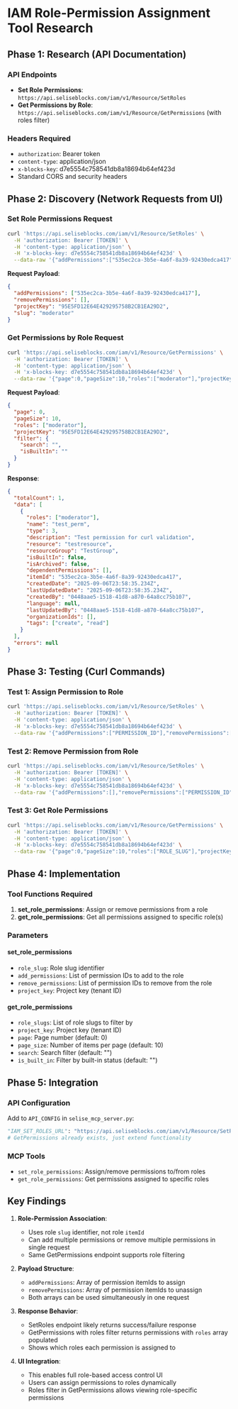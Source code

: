 # IAM Role-Permission Assignment Tool Research

## Phase 1: Research (API Documentation)

### API Endpoints
- **Set Role Permissions**: `https://api.seliseblocks.com/iam/v1/Resource/SetRoles`
- **Get Permissions by Role**: `https://api.seliseblocks.com/iam/v1/Resource/GetPermissions` (with roles filter)

### Headers Required
- `authorization`: Bearer token
- `content-type`: application/json
- `x-blocks-key`: d7e5554c758541db8a18694b64ef423d
- Standard CORS and security headers

## Phase 2: Discovery (Network Requests from UI)

### Set Role Permissions Request
```bash
curl 'https://api.seliseblocks.com/iam/v1/Resource/SetRoles' \
  -H 'authorization: Bearer [TOKEN]' \
  -H 'content-type: application/json' \
  -H 'x-blocks-key: d7e5554c758541db8a18694b64ef423d' \
  --data-raw '{"addPermissions":["535ec2ca-3b5e-4a6f-8a39-92430edca417"],"removePermissions":[],"projectKey":"95E5FD12E64E429295758B2CB1EA29D2","slug":"moderator"}'
```

**Request Payload**:
```json
{
  "addPermissions": ["535ec2ca-3b5e-4a6f-8a39-92430edca417"],
  "removePermissions": [],
  "projectKey": "95E5FD12E64E429295758B2CB1EA29D2",
  "slug": "moderator"
}
```

### Get Permissions by Role Request  
```bash
curl 'https://api.seliseblocks.com/iam/v1/Resource/GetPermissions' \
  -H 'authorization: Bearer [TOKEN]' \
  -H 'content-type: application/json' \
  -H 'x-blocks-key: d7e5554c758541db8a18694b64ef423d' \
  --data-raw '{"page":0,"pageSize":10,"roles":["moderator"],"projectKey":"95E5FD12E64E429295758B2CB1EA29D2","filter":{"search":"","isBuiltIn":""}}'
```

**Request Payload**:
```json
{
  "page": 0,
  "pageSize": 10,
  "roles": ["moderator"],
  "projectKey": "95E5FD12E64E429295758B2CB1EA29D2",
  "filter": {
    "search": "",
    "isBuiltIn": ""
  }
}
```

**Response**:
```json
{
  "totalCount": 1,
  "data": [
    {
      "roles": ["moderator"],
      "name": "test_perm",
      "type": 3,
      "description": "Test permission for curl validation",
      "resource": "testresource",
      "resourceGroup": "TestGroup",
      "isBuiltIn": false,
      "isArchived": false,
      "dependentPermissions": [],
      "itemId": "535ec2ca-3b5e-4a6f-8a39-92430edca417",
      "createdDate": "2025-09-06T23:58:35.234Z",
      "lastUpdatedDate": "2025-09-06T23:58:35.234Z",
      "createdBy": "0448aae5-1518-41d8-a870-64a8cc75b107",
      "language": null,
      "lastUpdatedBy": "0448aae5-1518-41d8-a870-64a8cc75b107",
      "organizationIds": [],
      "tags": ["create", "read"]
    }
  ],
  "errors": null
}
```

## Phase 3: Testing (Curl Commands)

### Test 1: Assign Permission to Role
```bash
curl 'https://api.seliseblocks.com/iam/v1/Resource/SetRoles' \
  -H 'authorization: Bearer [TOKEN]' \
  -H 'content-type: application/json' \
  -H 'x-blocks-key: d7e5554c758541db8a18694b64ef423d' \
  --data-raw '{"addPermissions":["PERMISSION_ID"],"removePermissions":[],"projectKey":"PROJECT_KEY","slug":"ROLE_SLUG"}'
```

### Test 2: Remove Permission from Role
```bash
curl 'https://api.seliseblocks.com/iam/v1/Resource/SetRoles' \
  -H 'authorization: Bearer [TOKEN]' \
  -H 'content-type: application/json' \
  -H 'x-blocks-key: d7e5554c758541db8a18694b64ef423d' \
  --data-raw '{"addPermissions":[],"removePermissions":["PERMISSION_ID"],"projectKey":"PROJECT_KEY","slug":"ROLE_SLUG"}'
```

### Test 3: Get Role Permissions
```bash
curl 'https://api.seliseblocks.com/iam/v1/Resource/GetPermissions' \
  -H 'authorization: Bearer [TOKEN]' \
  -H 'content-type: application/json' \
  -H 'x-blocks-key: d7e5554c758541db8a18694b64ef423d' \
  --data-raw '{"page":0,"pageSize":10,"roles":["ROLE_SLUG"],"projectKey":"PROJECT_KEY","filter":{"search":"","isBuiltIn":""}}'
```

## Phase 4: Implementation

### Tool Functions Required
1. **set_role_permissions**: Assign or remove permissions from a role
2. **get_role_permissions**: Get all permissions assigned to specific role(s)

### Parameters

#### set_role_permissions
- `role_slug`: Role slug identifier
- `add_permissions`: List of permission IDs to add to the role
- `remove_permissions`: List of permission IDs to remove from the role
- `project_key`: Project key (tenant ID)

#### get_role_permissions  
- `role_slugs`: List of role slugs to filter by
- `project_key`: Project key (tenant ID)
- `page`: Page number (default: 0)
- `page_size`: Number of items per page (default: 10)
- `search`: Search filter (default: "")
- `is_built_in`: Filter by built-in status (default: "")

## Phase 5: Integration

### API Configuration
Add to `API_CONFIG` in `selise_mcp_server.py`:
```python
"IAM_SET_ROLES_URL": "https://api.seliseblocks.com/iam/v1/Resource/SetRoles",
# GetPermissions already exists, just extend functionality
```

### MCP Tools
- `set_role_permissions`: Assign/remove permissions to/from roles
- `get_role_permissions`: Get permissions assigned to specific roles

## Key Findings

1. **Role-Permission Association**:
   - Uses role `slug` identifier, not role `itemId`
   - Can add multiple permissions or remove multiple permissions in single request
   - Same GetPermissions endpoint supports role filtering

2. **Payload Structure**:
   - `addPermissions`: Array of permission itemIds to assign
   - `removePermissions`: Array of permission itemIds to unassign
   - Both arrays can be used simultaneously in one request

3. **Response Behavior**:
   - SetRoles endpoint likely returns success/failure response
   - GetPermissions with roles filter returns permissions with `roles` array populated
   - Shows which roles each permission is assigned to

4. **UI Integration**:
   - This enables full role-based access control UI
   - Users can assign permissions to roles dynamically
   - Roles filter in GetPermissions allows viewing role-specific permissions